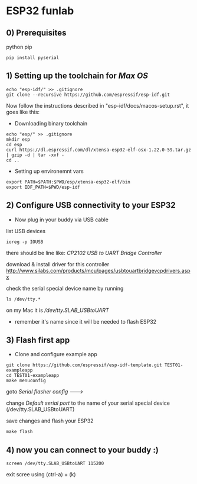 # ESP32 funlab
## 0) Prerequisites
python
pip

```
pip install pyserial
```

## 1) Setting up the toolchain for _Max OS_
```
echo "esp-idf/" >> .gitignore
git clone --recursive https://github.com/espressif/esp-idf.git
```
Now follow the instructions described in "esp-idf/docs/macos-setup.rst", it goes like this:

- Downloading binary toolchain

```
echo "esp/" >> .gitignore
mkdir esp
cd esp
curl https://dl.espressif.com/dl/xtensa-esp32-elf-osx-1.22.0-59.tar.gz | gzip -d | tar -xvf -
cd ..
```

- Setting up environemnt vars

```
export PATH=$PATH:$PWD/esp/xtensa-esp32-elf/bin
export IDF_PATH=$PWD/esp-idf
```

## 2) Configure USB connectivity to your ESP32

- Now plug in your buddy via USB cable

list USB devices

```
ioreg -p IOUSB
``` 
there should be line like: 
_CP2102 USB to UART Bridge Controller_ 

download & install driver for this controller 
http://www.silabs.com/products/mcu/pages/usbtouartbridgevcpdrivers.aspx

check the serial special device name by running 
```
ls /dev/tty.*
```

on my Mac it is _/dev/tty.SLAB_USBtoUART_

- remember it's name since it will be needed to flash ESP32

## 3) Flash first app

- Clone and configure example app

```
git clone https://github.com/espressif/esp-idf-template.git TEST01-exampleapp
cd TEST01-exampleapp
make menuconfig
```

goto _Serial flasher config  --->_

change _Default serial port_ to the name of your serial special device (/dev/tty.SLAB_USBtoUART)

save changes and flash your ESP32

```
make flash
```

## 4) now you can connect to your buddy :)

```
screen /dev/tty.SLAB_USBtoUART 115200
```

exit scree using (ctrl-a) + (k)